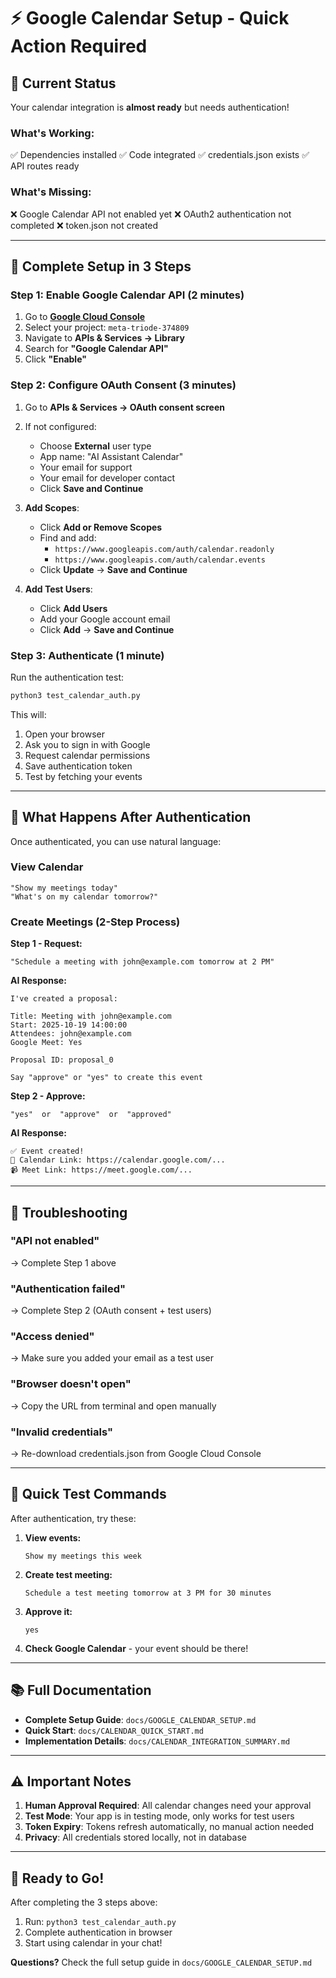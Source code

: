 # ⚡ Google Calendar Setup - Quick Action Required

## 🚨 Current Status

Your calendar integration is **almost ready** but needs authentication!

### What's Working:
✅ Dependencies installed
✅ Code integrated
✅ credentials.json exists
✅ API routes ready

### What's Missing:
❌ Google Calendar API not enabled yet
❌ OAuth2 authentication not completed
❌ token.json not created

---

## 🚀 Complete Setup in 3 Steps

### Step 1: Enable Google Calendar API (2 minutes)

1. Go to **[Google Cloud Console](https://console.cloud.google.com/)**
2. Select your project: `meta-triode-374809`
3. Navigate to **APIs & Services → Library**
4. Search for **"Google Calendar API"**
5. Click **"Enable"**

### Step 2: Configure OAuth Consent (3 minutes)

1. Go to **APIs & Services → OAuth consent screen**
2. If not configured:
   - Choose **External** user type
   - App name: "AI Assistant Calendar"
   - Your email for support
   - Your email for developer contact
   - Click **Save and Continue**

3. **Add Scopes**:
   - Click **Add or Remove Scopes**
   - Find and add:
     - `https://www.googleapis.com/auth/calendar.readonly`
     - `https://www.googleapis.com/auth/calendar.events`
   - Click **Update** → **Save and Continue**

4. **Add Test Users**:
   - Click **Add Users**
   - Add your Google account email
   - Click **Add** → **Save and Continue**

### Step 3: Authenticate (1 minute)

Run the authentication test:

```bash
python3 test_calendar_auth.py
```

This will:
1. Open your browser
2. Ask you to sign in with Google
3. Request calendar permissions
4. Save authentication token
5. Test by fetching your events

---

## 📝 What Happens After Authentication

Once authenticated, you can use natural language:

### View Calendar
```
"Show my meetings today"
"What's on my calendar tomorrow?"
```

### Create Meetings (2-Step Process)

**Step 1 - Request:**
```
"Schedule a meeting with john@example.com tomorrow at 2 PM"
```

**AI Response:**
```
I've created a proposal:

Title: Meeting with john@example.com
Start: 2025-10-19 14:00:00
Attendees: john@example.com
Google Meet: Yes

Proposal ID: proposal_0

Say "approve" or "yes" to create this event
```

**Step 2 - Approve:**
```
"yes"  or  "approve"  or  "approved"
```

**AI Response:**
```
✅ Event created!
📅 Calendar Link: https://calendar.google.com/...
📹 Meet Link: https://meet.google.com/...
```

---

## 🔧 Troubleshooting

### "API not enabled"
→ Complete Step 1 above

### "Authentication failed"
→ Complete Step 2 (OAuth consent + test users)

### "Access denied"
→ Make sure you added your email as a test user

### "Browser doesn't open"
→ Copy the URL from terminal and open manually

### "Invalid credentials"
→ Re-download credentials.json from Google Cloud Console

---

## 🎯 Quick Test Commands

After authentication, try these:

1. **View events:**
   ```
   Show my meetings this week
   ```

2. **Create test meeting:**
   ```
   Schedule a test meeting tomorrow at 3 PM for 30 minutes
   ```

3. **Approve it:**
   ```
   yes
   ```

4. **Check Google Calendar** - your event should be there!

---

## 📚 Full Documentation

- **Complete Setup Guide**: `docs/GOOGLE_CALENDAR_SETUP.md`
- **Quick Start**: `docs/CALENDAR_QUICK_START.md`
- **Implementation Details**: `docs/CALENDAR_INTEGRATION_SUMMARY.md`

---

## ⚠️ Important Notes

1. **Human Approval Required**: All calendar changes need your approval
2. **Test Mode**: Your app is in testing mode, only works for test users
3. **Token Expiry**: Tokens refresh automatically, no manual action needed
4. **Privacy**: All credentials stored locally, not in database

---

## 🎉 Ready to Go!

After completing the 3 steps above:

1. Run: `python3 test_calendar_auth.py`
2. Complete authentication in browser
3. Start using calendar in your chat!

**Questions?** Check the full setup guide in `docs/GOOGLE_CALENDAR_SETUP.md`
